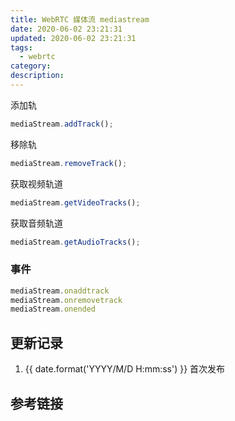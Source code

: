 ```yaml
---
title: WebRTC 媒体流 mediastream
date: 2020-06-02 23:21:31
updated: 2020-06-02 23:21:31
tags:
  - webrtc
category:
description:
---
```


添加轨

```js
mediaStream.addTrack();
```

移除轨

```js
mediaStream.removeTrack();
```

获取视频轨道

```js
mediaStream.getVideoTracks();
```

获取音频轨道

```js
mediaStream.getAudioTracks();
```

### 事件

```js
mediaStream.onaddtrack
mediaStream.onremovetrack
mediaStream.onended
```

## 更新记录

1. {{ date.format('YYYY/M/D H:mm:ss') }} 首次发布

## 参考链接
